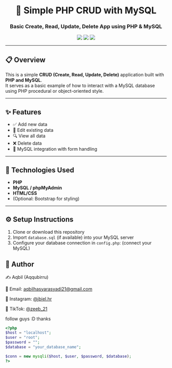 <h1 align="center">📘 Simple PHP CRUD with MySQL</h1>
<h3 align="center">Basic Create, Read, Update, Delete App using PHP & MySQL</h3>

<p align="center">
  <img src="https://img.shields.io/badge/Language-PHP-blue" />
  <img src="https://img.shields.io/badge/Database-MySQL-orange" />
  <img src="https://img.shields.io/badge/Status-Completed-brightgreen" />
</p>

---

## 📋 Overview

This is a simple **CRUD (Create, Read, Update, Delete)** application built with **PHP and MySQL**.  
It serves as a basic example of how to interact with a MySQL database using PHP procedural or object-oriented style.

---

## ✨ Features

- ✅ Add new data
- 📝 Edit existing data
- 🔍 View all data
- ❌ Delete data
- 💾 MySQL integration with form handling

---

## 🧠 Technologies Used

- **PHP**
- **MySQL / phpMyAdmin**
- **HTML/CSS**
- (Optional: Bootstrap for styling)

---

## ⚙️ Setup Instructions

1. Clone or download this repository
2. Import `database.sql` (if available) into your MySQL server 
3. Configure your database connection in `config.php`: (connect your MySQL)

## 💬 Author

✍️ Aqbil (Aqqubirru)

📧 Email: aqbilhasyarasyadi21@gmail.com

📱 Instagram: <a href="https://instagram.com/jbiel.hr" target="_blank">@jbiel.hr</a>

🎵 TikTok: <a href="https://www.tiktok.com/@zebiel21" target="_blank">@zeeb_21</a>

follow guys :D thanks

```php
<?php
$host = "localhost";
$user = "root";
$password = "";
$database = "your_database_name";

$conn = new mysqli($host, $user, $password, $database);
?>

